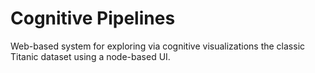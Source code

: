 # Cognitive Pipelines

Web-based system for exploring via cognitive visualizations the classic Titanic dataset using a node-based UI.
